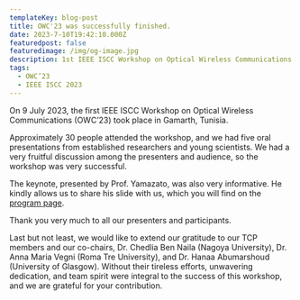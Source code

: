 ```yaml
---
templateKey: blog-post
title: OWC'23 was successfully finished.
date: 2023-7-10T19:42:10.000Z
featuredpost: false
featuredimage: /img/og-image.jpg
description: 1st IEEE ISCC Workshop on Optical Wireless Communications (OWC’23) was successfully finished.
tags:
  - OWC’23
  - IEEE ISCC 2023
---
```


On 9 July 2023, the first IEEE ISCC Workshop on Optical Wireless Communications (OWC’23) took place in Gamarth, Tunisia.

Approximately 30 people attended the workshop, and we had five oral presentations from established researchers and young scientists. We had a very fruitful discussion among the presenters and audience, so the workshop was very successful.

The keynote, presented by Prof. Yamazato, was also very informative. He kindly allows us to share his slide with us, which you will find on the [program page](../program/).

Thank you very much to all our presenters and participants.

Last but not least, we would like to extend our gratitude to our TCP members and our co-chairs, Dr. Chedlia Ben Naila (Nagoya University), Dr. Anna Maria Vegni (Roma Tre University), and Dr. Hanaa Abumarshoud (University of Glasgow). Without their tireless efforts, unwavering dedication, and team spirit were integral to the success of this workshop, and we are grateful for your contribution.
